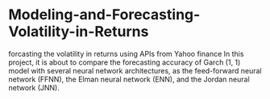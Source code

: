 # Modeling-and-Forecasting-Volatility-in-Returns
forcasting the volatility in returns using APIs from Yahoo finance
In this project, it is about to compare the forecasting accuracy of Garch (1, 1) model with several neural network architectures, as the feed-forward neural network (FFNN), the Elman neural network (ENN), and the Jordan neural network (JNN).
